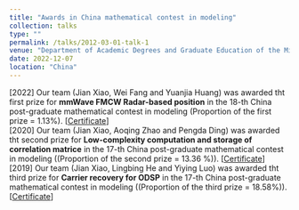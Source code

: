 ```yaml
---
title: "Awards in China mathematical contest in modeling"
collection: talks
type: ""
permalink: /talks/2012-03-01-talk-1
venue: "Department of Academic Degrees and Graduate Education of the Ministry of Education"
date: 2022-12-07
location: "China"
---
```


[2022] Our team (Jian Xiao, Wei Fang and Yuanjia Huang) was awarded tht first prize for **mmWave FMCW Radar-based position** in the 18-th China post-graduate mathematical contest in modeling (Proportion of the first prize = 1.13%). [<a href="https://github.com/JianXiao-24/JianXiao-24.github.io/blob/master/files/NO.A2020300080.pdf">Certificate</a>]
<br>
[2020] Our team (Jian Xiao, Aoqing Zhao and Pengda Ding) was awarded tht second prize for **Low-complexity computation and storage of correlation matrice** in the 17-th China post-graduate mathematical contest in modeling ((Proportion of the second prize = 13.36 %)). [<a href="../files
/NO.A2021200070.pdf">Certificate</a>]
<br>
[2019] Our team (Jian Xiao, Lingbing He and Yiying Luo) was awarded tht third prize for **Carrier recovery for ODSP** in the 17-th China post-graduate mathematical contest in modeling ((Proportion of the third prize = 18.58%)). [<a href="/files
/NO.A2020300080.pdf">Certificate</a>]
